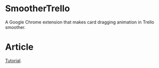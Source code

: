 # SmootherTrello
A Google Chrome extension that makes card dragging animation in Trello smoother.

# Article 
[Tutorial](https://medium.com/@nashvail/how-to-fix-dragging-animation-in-ui-with-simple-math-4bbc10deccf7).
